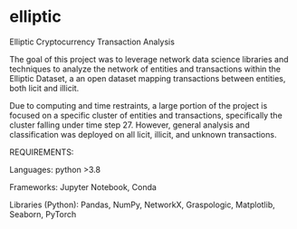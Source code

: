 # elliptic
Elliptic Cryptocurrency Transaction Analysis

The goal of this project was to leverage network data science libraries and techniques to analyze the network of entities and transactions within the Elliptic Dataset, a an open dataset mapping transactions between entities, both licit and illicit.

Due to computing and time restraints, a large portion of the project is focused on a specific cluster of entities and transactions, specifically the cluster falling under time step 27. However, general analysis and classification was deployed on all licit, illicit, and unknown transactions. 

REQUIREMENTS:

Languages: python >3.8

Frameworks: Jupyter Notebook, Conda

Libraries (Python): Pandas, NumPy, NetworkX, Graspologic, Matplotlib, Seaborn, PyTorch

